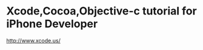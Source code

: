 <!--
id: 662647368
link: http://kevinisom.info/post/662647368/xcode-cocoa-objective-c-tutorial-for-iphone-developer
slug: xcode-cocoa-objective-c-tutorial-for-iphone-developer
date: Fri Jun 04 2010 19:38:17 GMT+1200 (NZST)
raw: {"blog_name":"kevinisom","id":662647368,"post_url":"http://kevinisom.info/post/662647368/xcode-cocoa-objective-c-tutorial-for-iphone-developer","slug":"xcode-cocoa-objective-c-tutorial-for-iphone-developer","type":"link","date":"2010-06-04 07:38:17 GMT","timestamp":1275637097,"state":"published","format":"html","reblog_key":"NOyOblxW","tags":[],"short_url":"http://tmblr.co/Zw68YydVp98","highlighted":[],"feed_item":"http://www.xcode.us/","from_feed_id":"650234","note_count":0,"title":"Xcode,Cocoa,Objective-c tutorial for iPhone Developer","url":"http://www.xcode.us/","description":""}
publish: 2010-06-04
tags: 
title: Xcode,Cocoa,Objective-c tutorial for iPhone Developer
-->


Xcode,Cocoa,Objective-c tutorial for iPhone Developer
=====================================================

<http://www.xcode.us/>

